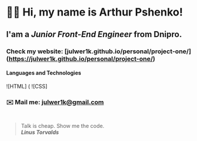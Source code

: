 # 🖖🏻 Hi, my name is **Arthur Pshenko**!
## I'am a *Junior Front-End Engineer* from Dnipro.
### Check my website: [julwer1k.github.io/personal/project-one/] (https://julwer1k.github.io/personal/project-one/)
#### Languages and Technologies
![HTML] (
![CSS]
### ✉️ Mail me: julwer1k@gmail.com
#
> Talk is cheap. Show me the code. <br/>
> ***Linus Torvalds***
